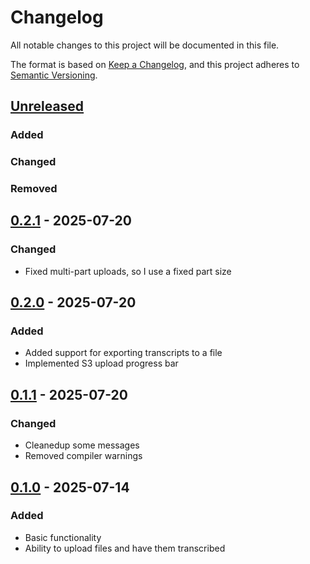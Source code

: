 # Changelog

All notable changes to this project will be documented in this file.

The format is based on [Keep a Changelog](https://keepachangelog.com/en/1.1.0/),
and this project adheres to [Semantic Versioning](https://semver.org/spec/v2.0.0.html).
## [Unreleased]

### Added

### Changed

### Removed

## [0.2.1] - 2025-07-20

### Changed
- Fixed multi-part uploads, so I use a fixed part size

## [0.2.0] - 2025-07-20

### Added
- Added support for exporting transcripts to a file
- Implemented S3 upload progress bar

## [0.1.1] - 2025-07-20

### Changed
- Cleanedup some messages
- Removed compiler warnings

## [0.1.0] - 2025-07-14

### Added
- Basic functionality
- Ability to upload files and have them transcribed


[unreleased]: https://github.com/darko-mesaros/prepis/compare/v0.2.1...HEAD
[0.2.1]: https://github.com/darko-mesaros/prepis/releases/tag/v0.2.1
[0.2.0]: https://github.com/darko-mesaros/prepis/releases/tag/v0.2.0
[0.1.1]: https://github.com/darko-mesaros/prepis/releases/tag/v0.1.1
[0.1.0]: https://github.com/darko-mesaros/prepis/releases/tag/v0.1.0

